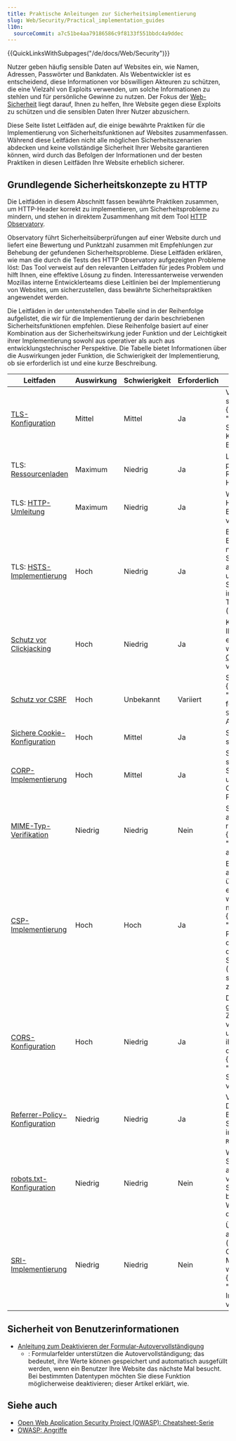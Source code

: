 ```yaml
---
title: Praktische Anleitungen zur Sicherheitsimplementierung
slug: Web/Security/Practical_implementation_guides
l10n:
  sourceCommit: a7c51be4aa79186586c9f8133f551bbdc4a9ddec
---
```


{{QuickLinksWithSubpages("/de/docs/Web/Security")}}

Nutzer geben häufig sensible Daten auf Websites ein, wie Namen, Adressen, Passwörter und Bankdaten. Als Webentwickler ist es entscheidend, diese Informationen vor böswilligen Akteuren zu schützen, die eine Vielzahl von Exploits verwenden, um solche Informationen zu stehlen und für persönliche Gewinne zu nutzen. Der Fokus der [Web-Sicherheit](/de/docs/Web/Security) liegt darauf, Ihnen zu helfen, Ihre Website gegen diese Exploits zu schützen und die sensiblen Daten Ihrer Nutzer abzusichern.

Diese Seite listet Leitfäden auf, die einige bewährte Praktiken für die Implementierung von Sicherheitsfunktionen auf Websites zusammenfassen. Während diese Leitfäden nicht alle möglichen Sicherheitsszenarien abdecken und keine vollständige Sicherheit Ihrer Website garantieren können, wird durch das Befolgen der Informationen und der besten Praktiken in diesen Leitfäden Ihre Website erheblich sicherer.

## Grundlegende Sicherheitskonzepte zu HTTP

Die Leitfäden in diesem Abschnitt fassen bewährte Praktiken zusammen, um HTTP-Header korrekt zu implementieren, um Sicherheitsprobleme zu mindern, und stehen in direktem Zusammenhang mit dem Tool [HTTP Observatory](/en-US/observatory).

Observatory führt Sicherheitsüberprüfungen auf einer Website durch und liefert eine Bewertung und Punktzahl zusammen mit Empfehlungen zur Behebung der gefundenen Sicherheitsprobleme. Diese Leitfäden erklären, wie man die durch die Tests des HTTP Observatory aufgezeigten Probleme löst: Das Tool verweist auf den relevanten Leitfaden für jedes Problem und hilft Ihnen, eine effektive Lösung zu finden. Interessanterweise verwenden Mozillas interne Entwicklerteams diese Leitlinien bei der Implementierung von Websites, um sicherzustellen, dass bewährte Sicherheitspraktiken angewendet werden.

Die Leitfäden in der untenstehenden Tabelle sind in der Reihenfolge aufgelistet, die wir für die Implementierung der darin beschriebenen Sicherheitsfunktionen empfehlen. Diese Reihenfolge basiert auf einer Kombination aus der Sicherheitswirkung jeder Funktion und der Leichtigkeit ihrer Implementierung sowohl aus operativer als auch aus entwicklungstechnischer Perspektive. Die Tabelle bietet Informationen über die Auswirkungen jeder Funktion, die Schwierigkeit der Implementierung, ob sie erforderlich ist und eine kurze Beschreibung.

| Leitfaden                                                                                                                            | Auswirkung | Schwierigkeit | Erforderlich | Beschreibung                                                                                                                                                                                                                                                                                   |
| ------------------------------------------------------------------------------------------------------------------------------------ | ---------- | ------------- | ------------ | ---------------------------------------------------------------------------------------------------------------------------------------------------------------------------------------------------------------------------------------------------------------------------------------------- |
| [TLS-Konfiguration](/de/docs/Web/Security/Practical_implementation_guides/TLS#tls_configuration)                                     | Mittel     | Mittel        | Ja           | Verwenden Sie die sicherste verfügbare {{Glossary("TLS", "Transport Layer Security")}} (TLS)-Konfiguration für Ihre Benutzerbasis.                                                                                                                                                             |
| TLS: [Ressourcenladen](/de/docs/Web/Security/Practical_implementation_guides/TLS#resource_loading)                                   | Maximum    | Niedrig       | Ja           | Laden Sie sowohl passive als auch aktive Ressourcen über HTTPS.                                                                                                                                                                                                                                |
| TLS: [HTTP-Umleitung](/de/docs/Web/Security/Practical_implementation_guides/TLS#http_redirection)                                    | Maximum    | Niedrig       | Ja           | Websites müssen auf HTTPS umleiten; API-Endpunkte sollten HTTP vollständig deaktivieren.                                                                                                                                                                                                       |
| TLS: [HSTS-Implementierung](/de/docs/Web/Security/Practical_implementation_guides/TLS#http_strict_transport_security_implementation) | Hoch       | Niedrig       | Ja           | Benachrichtigen Sie Benutzeragenten, sich nur über HTTPS mit Seiten zu verbinden, auch wenn das ursprünglich gewählte Schema HTTP war, indem Sie HTTP Strict Transport Security (HSTS) verwenden.                                                                                              |
| [Schutz vor Clickjacking](/de/docs/Web/Security/Practical_implementation_guides/Clickjacking)                                        | Hoch       | Niedrig       | Ja           | Kontrollieren Sie, wie Ihre Seite innerhalb eines `iframe` gerahmt werden darf, um [Clickjacking](/de/docs/Web/Security/Attacks/Clickjacking) zu verhindern.                                                                                                                                   |
| [Schutz vor CSRF](/de/docs/Web/Security/Practical_implementation_guides/CSRF_prevention)                                             | Hoch       | Unbekannt     | Variiert     | Schützen Sie sich vor {{Glossary("CSRF", "Cross-site request forgery")}} (CSRF) mit `SameSite` Cookies und Anti-CSRF-Token.                                                                                                                                                                    |
| [Sichere Cookie-Konfiguration](/de/docs/Web/Security/Practical_implementation_guides/Cookies)                                        | Hoch       | Mittel        | Ja           | Setzen Sie alle Cookies so restriktiv wie möglich.                                                                                                                                                                                                                                             |
| [CORP-Implementierung](/de/docs/Web/Security/Practical_implementation_guides/CORP)                                                   | Hoch       | Mittel        | Ja           | Schützen Sie sich vor spekulativen Seitenkanalangriffen unter Verwendung der Cross-Origin Resource Policy (CORP).                                                                                                                                                                              |
| [MIME-Typ-Verifikation](/de/docs/Web/Security/Practical_implementation_guides/MIME_types)                                            | Niedrig    | Niedrig       | Nein         | Stellen Sie sicher, dass alle Ihre Websites die richtigen {{Glossary("MIME_type", "MIME-Typen")}} für alle Ressourcen setzen.                                                                                                                                                                  |
| [CSP-Implementierung](/de/docs/Web/Security/Practical_implementation_guides/CSP)                                                     | Hoch       | Hoch          | Ja           | Bieten Sie eine fein abgestimmte Kontrolle über den Code, der auf einer Website geladen werden kann und was er mit einer {{Glossary("CSP", "Content Security Policy")}} (CSP) tun darf, um Schwachstellen durch Cross-site Scripting ({{Glossary("Cross-site_scripting", "XSS")}}) zu mindern. |
| [CORS-Konfiguration](/de/docs/Web/Security/Practical_implementation_guides/CORS)                                                     | Hoch       | Niedrig       | Ja           | Definieren Sie die nicht gleichen Ursprünge, die Zugriff auf den Inhalt von Seiten haben dürfen und Ressourcen von ihnen geladen werden dürfen, indem Sie {{Glossary("CORS", "Cross-Origin Resource Sharing")}} (CORS) verwenden.                                                              |
| [Referrer-Policy-Konfiguration](/de/docs/Web/Security/Practical_implementation_guides/Referrer_policy)                               | Niedrig    | Niedrig       | Ja           | Verbessern Sie den Datenschutz für Benutzer und verhindern Sie die Weitergabe interner URLs über den `Referer`-Header.                                                                                                                                                                         |
| [robots.txt-Konfiguration](/de/docs/Web/Security/Practical_implementation_guides/Robots_txt)                                         | Niedrig    | Niedrig       | Nein         | Weisen Sie Roboter (wie Suchmaschinenindexer) an, wie sie sich verhalten sollen, indem Sie ihnen mitteilen, bestimmte Pfade auf der Website nicht zu durchlaufen.                                                                                                                              |
| [SRI-Implementierung](/de/docs/Web/Security/Practical_implementation_guides/SRI)                                                     | Niedrig    | Niedrig       | Nein         | Überprüfen Sie, dass abgerufene Ressourcen (zum Beispiel von einem CDN) ohne unerwartete Manipulationen geliefert werden, indem Sie {{Glossary("SRI", "Subresource Integrity")}} (SRI) verwenden.                                                                                              |

## Sicherheit von Benutzerinformationen

- [Anleitung zum Deaktivieren der Formular-Autovervollständigung](/de/docs/Web/Security/Practical_implementation_guides/Turning_off_form_autocompletion)
  - : Formularfelder unterstützen die Autovervollständigung; das bedeutet, ihre Werte können gespeichert und automatisch ausgefüllt werden, wenn ein Benutzer Ihre Website das nächste Mal besucht. Bei bestimmten Datentypen möchten Sie diese Funktion möglicherweise deaktivieren; dieser Artikel erklärt, wie.

## Siehe auch

- [Open Web Application Security Project (OWASP): Cheatsheet-Serie](https://cheatsheetseries.owasp.org/)
- [OWASP: Angriffe](https://owasp.org/www-community/attacks/)
